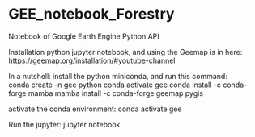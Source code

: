 # GEE_notebook_Forestry
Notebook of Google Earth Engine Python API

Installation python jupyter notebook, and using the Geemap is in here:
https://geemap.org/installation/#youtube-channel

In a nutshell:
install the python miniconda, and run this command:     
    conda create -n gee python
    conda activate gee
    conda install -c conda-forge mamba
    mamba install -c conda-forge geemap pygis


activate the conda environment:
conda activate gee

Run the jupyter:
jupyter notebook
